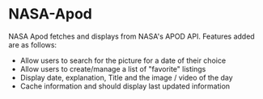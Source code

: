 # NASA-Apod

NASA Apod fetches and displays from NASA's APOD API. Features added are as follows:

-	Allow users to search for the picture for a date of their choice
-	Allow users to create/manage a list of "favorite" listings
-	Display date, explanation, Title and the image / video of the day
-	Cache information and should display last updated information 
